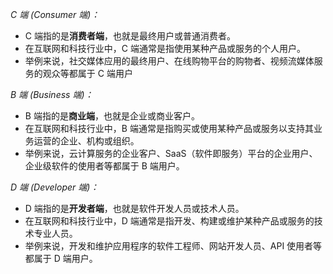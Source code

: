 *C 端 (Consumer 端)：*

- C 端指的是**消费者端**，也就是最终用户或普通消费者。
- 在互联网和科技行业中，C 端通常是指使用某种产品或服务的个人用户。
- 举例来说，社交媒体应用的最终用户、在线购物平台的购物者、视频流媒体服务的观众等都属于 C 端用户

*B 端 (Business 端)：*

- B 端指的是**商业端**，也就是企业或商业客户。
- 在互联网和科技行业中，B 端通常是指购买或使用某种产品或服务以支持其业务运营的企业、机构或组织。
- 举例来说，云计算服务的企业客户、SaaS（软件即服务）平台的企业用户、企业级软件的使用者等都属于 B 端用户。

*D 端 (Developer 端)：*
    
- D 端指的是**开发者端**，也就是软件开发人员或技术人员。
- 在互联网和科技行业中，D 端通常是指开发、构建或维护某种产品或服务的技术专业人员。
- 举例来说，开发和维护应用程序的软件工程师、网站开发人员、API 使用者等都属于 D 端用户。